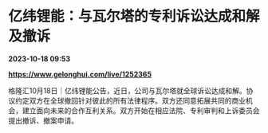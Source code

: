 # 亿纬锂能：与瓦尔塔的专利诉讼达成和解及撤诉

**2023-10-18 09:53**

**https://www.gelonghui.com/live/1252365**

格隆汇10月18日｜亿纬锂能公告，近日，公司与瓦尔塔就全球诉讼达成和解。协议约定双方在全球撤回针对彼此的所有法律程序。双方还同意拓展共同的商业机会，建立面向未来的合作互利关系。双方开始在相应法院、专利审判和上诉委员会提出撤诉、撤案申请。